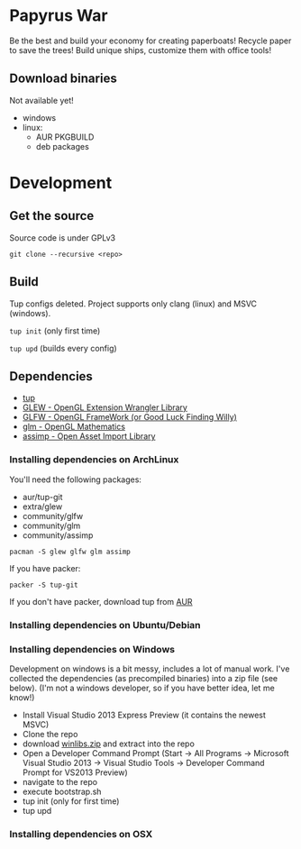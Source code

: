 Papyrus War
=============

Be the best and build your economy for creating paperboats!
Recycle paper to save the trees! Build unique ships, customize them with office tools!

Download binaries
-----------------

Not available yet!
 * windows
 * linux:
     - AUR PKGBUILD
     - deb packages

Development
===========

Get the source
--------------

Source code is under GPLv3

``git clone --recursive <repo>``

Build
-----

Tup configs deleted.
Project supports only clang (linux) and MSVC (windows).

``tup init`` (only first time)

``tup upd`` (builds every config)

Dependencies
------------

  * [tup](http://gittup.org/tup/)
  * [GLEW - OpenGL Extension Wrangler Library](http://glew.sourceforge.net)
  * [GLFW - OpenGL FrameWork (or Good Luck Finding Willy)](http://www.glfw.org)
  * [glm - OpenGL Mathematics](http://glm.g-truc.net/)
  * [assimp - Open Asset Import Library](http://assimp.sourceforge.net/)

### Installing dependencies on ArchLinux

You'll need the following packages:

  * aur/tup-git
  * extra/glew
  * community/glfw
  * community/glm
  * community/assimp

``pacman -S glew glfw glm assimp``

If you have packer:

``packer -S tup-git``

If you don't have packer, download tup from [AUR](http://aur.archlinux.org)

### Installing dependencies on Ubuntu/Debian

### Installing dependencies on Windows

Development on windows is a bit messy, includes a lot of manual work.
I've collected the dependencies (as precompiled binaries) into a zip file (see below).
(I'm not a windows developer, so if you have better idea, let me know!)

 * Install Visual Studio 2013 Express Preview (it contains the newest MSVC)
 * Clone the repo
 * download [winlibs.zip](https://dl.dropboxusercontent.com/u/4602313/pw/winlibs.zip) and extract into the repo
 * Open a Developer Command Prompt (Start -> All Programs -> Microsoft Visual Studio 2013 -> Visual Studio Tools -> Developer Command Prompt for VS2013 Preview)
 * navigate to the repo
 * execute bootstrap.sh
 * tup init (only for first time)
 * tup upd

### Installing dependencies on OSX
